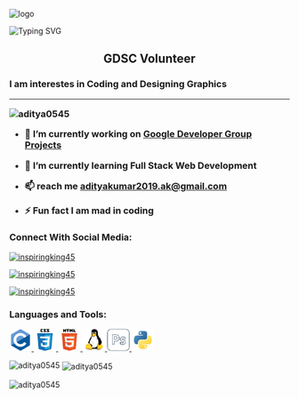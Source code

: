 ![logo](https://github.com/Aditya0545/Aditya0545/blob/main/github-background.png)

<hl align="center">
    <!-- < img src="https://readme-typing-svg.herokuapp.com/?
font=Righteous&size=35&center=true&vCenter=true&width=500&height=70&duration=4000&lines=Hi+there!+;+I'M+Aditya+Kumar!;"/> -->
<img src="https://readme-typing-svg.herokuapp.com?font=Fira+Code&pause=1000&random=false&width=435&lines=Hi%2C+There!+;I'm+Aditya+Kumar!" alt="Typing SVG" /></a>
</hl>
<!-- <h1 align="center">Hi 👋, I'm Aditya</h1> -->
<h2 align="center">GDSC Volunteer</h2>
<h3>I am interestes in Coding and Designing Graphics</ h3><hr>

<p align="left"> <img src="https://komarev.com/ghpvc/?username=aditya0545&label=Profile%20views&color=0e75b6&style=flat" alt="aditya0545" /> </p>

- 🔭 I’m currently working on [Google Developer Group Projects](https://www.instagram.com/gdg_prayagraj/)

- 🌱 I’m currently learning **Full Stack Web Development**

- 📫 reach me **adityakumar2019.ak@gmail.com**

- ⚡ Fun fact **I am mad in coding**

<h3 align="left">Connect With Social Media:</h3>
<p align="left"> <a href="https://twitter.com/inspiringking45" target="blank"><img src="https://img.shields.io/twitter/follow/inspiringking45?logo=twitter&style=for-the-badge" alt="inspiringking45" /></a> </p>
<p align="left"> <a href="https://www.linkedin.com/in/aditya-kumar-7a4027247/" target="blank"><img src="https://img.shields.io/badge/LinkedIn-0077B5?style=for-the-badge&logo=linkedin&logoColor=white&style=for-the-badge" alt="inspiringking45"/></a> </p>

<p align="left"> <a href="https://www.instagram.com/its_aditya_simple" target="blank"><img src="https://img.shields.io/badge/Instagram-E4405F?style=for-the-badge&logo=instagram&logoColor=white&style=for-the-badge" alt="inspiringking45"/></a> </p>

<h3 align="left">Languages and Tools:</h3>
<p align="left"> <a href="https://www.cprogramming.com/" target="_blank" rel="noreferrer"> <img src="https://raw.githubusercontent.com/devicons/devicon/master/icons/c/c-original.svg" alt="c" width="40" height="40"/> </a> <a href="https://www.w3schools.com/css/" target="_blank" rel="noreferrer"> <img src="https://raw.githubusercontent.com/devicons/devicon/master/icons/css3/css3-original-wordmark.svg" alt="css3" width="40" height="40"/> </a> <a href="https://www.w3.org/html/" target="_blank" rel="noreferrer"> <img src="https://raw.githubusercontent.com/devicons/devicon/master/icons/html5/html5-original-wordmark.svg" alt="html5" width="40" height="40"/> </a> <a href="https://www.linux.org/" target="_blank" rel="noreferrer"> <img src="https://raw.githubusercontent.com/devicons/devicon/master/icons/linux/linux-original.svg" alt="linux" width="40" height="40"/> </a> <a href="https://www.photoshop.com/en" target="_blank" rel="noreferrer"> <img src="https://raw.githubusercontent.com/devicons/devicon/master/icons/photoshop/photoshop-line.svg" alt="photoshop" width="40" height="40"/> </a> <a href="https://www.python.org" target="_blank" rel="noreferrer"> <img src="https://raw.githubusercontent.com/devicons/devicon/master/icons/python/python-original.svg" alt="python" width="40" height="40"/> </a> </p>

<p><img align="left" src="https://github-readme-stats.vercel.app/api/top-langs?username=aditya0545&show_icons=true&locale=en&layout=compact" alt="aditya0545" /></p>

<p>&nbsp;<img align="center" src="https://github-readme-stats.vercel.app/api?username=aditya0545&show_icons=true&locale=en" alt="aditya0545" /></p>

<p><img align="center" src="https://github-readme-streak-stats.herokuapp.com/?user=aditya0545&" alt="aditya0545" /></p>
